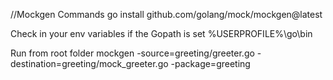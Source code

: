 //Mockgen Commands
go install github.com/golang/mock/mockgen@latest
 
 
Check in your env variables if the Gopath is set 
%USERPROFILE%\go\bin

Run from root folder
mockgen -source=greeting/greeter.go -destination=greeting/mock_greeter.go -package=greeting
 

